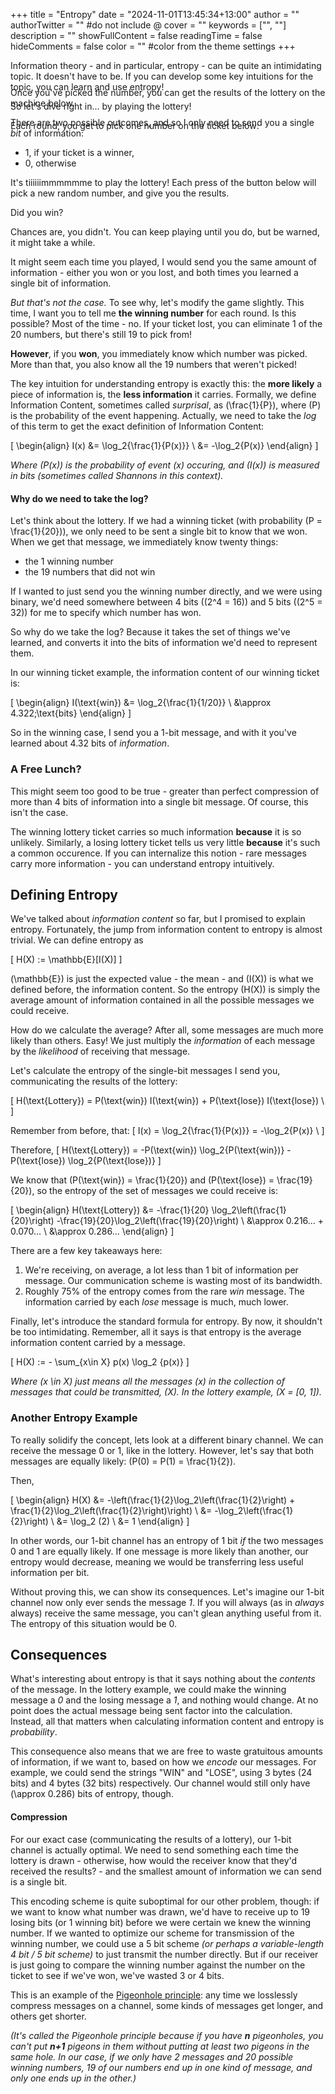 +++
title = "Entropy"
date = "2024-11-01T13:45:34+13:00"
author = ""
authorTwitter = "" #do not include @
cover = ""
keywords = ["", ""]
description = ""
showFullContent = false
readingTime = false
hideComments = false
color = "" #color from the theme settings
+++
<link rel="preconnect" href="https://fonts.googleapis.com">
<link rel="preconnect" href="https://fonts.gstatic.com" crossorigin>
<link href="https://fonts.googleapis.com/css2?family=Silkscreen:wght@400;700&display=swap" rel="stylesheet">

Information theory - and in particular, entropy - can be quite an intimidating topic.
It doesn't have to be. If you can develop some key intuitions for the topic, you can
learn and use entropy!

So let's dive right in... by playing the lottery!

Each round, you get to pick one number on the ticket below:

<div style="width: 100%; margin: auto;  margin-top: -80px; margin-bottom: -200px;">
    <object id="ticket" type="image/svg+xml" data="lottery_ticket.svg" height="500px"></object>
    <div id="ticket numbers" style="position: relative; top: -275px; left: 86px; 
        width: 202px; height: 182px; display: flex; flex-wrap: wrap;"></div>
</div>

Once you've picked the number, you can get the results of 
the lottery on the machine below. 

There are two possible outcomes,
and so I only need to send you a single *bit* of information:

- 1, if your ticket is a winner,
- 0, otherwise

It's tiiiiiimmmmmme to play the lottery! Each press of the button below
will pick a new random number, and give you the results.

<object id="machine" type="image/svg+xml" data="lottery_machine.svg" style="margin-bottom: -80px"></object>
<script src="./lottery.js"></script>

Did you win? 

Chances are, you didn't. You can keep playing until you do, but be warned,
it might take a while.

It might seem each time you played, I would send you the same amount of information - either you won or you lost,
and both times you learned a single bit of information.

*But that's not the case.* To see why, let's modify the game slightly. This time,
I want you to tell me **the winning number** for each round. 
Is this possible? Most of the time - no. If your ticket lost, you can eliminate
1 of the 20 numbers, but there's still 19 to pick from!

**However**, if you **won**, you immediately know which number was picked. More 
than that, you also know all the 19 numbers that weren't picked!

The key intuition for understanding entropy is exactly this: the **more likely** a piece of information
is, the **less information** it carries. Formally, we define Information Content, sometimes called *surprisal*, as \(\frac{1}{P}\),
where \(P\) is the probability of the event happening. Actually, we need to take the *log* of this term 
to get the exact definition of Information Content:

\[
\begin{align}
            I(x) &= \log_2{\frac{1}{P(x)}} \\
                 &= -\log_2{P(x)}
\end{align}
\]

*Where \(P(x)\) is the probability of event \(x\) occuring, and \(I(x)\) is measured in bits (sometimes 
called Shannons in this context).*

#### Why do we need to take the log? 

Let's think about the lottery. If we had a winning ticket (with probability 
\(P = \frac{1}{20}\)), we only need to be sent a single bit to know that we won.
When we get that message, we immediately know twenty things:
- the 1 winning number
- the 19 numbers that did not win

If I wanted to just send you the winning number directly, and we were using binary, 
we'd need somewhere between 4 bits (\(2^4 = 16\))
and 5 bits (\(2^5 = 32\)) for me to specify which number has won. 

So why do we take the log? Because it takes the set of things we've learned, and 
converts it into the bits of information we'd need to represent them.

In our winning ticket example, the information content of our winning ticket is:

\[
\begin{align}
        I(\text{win}) &= \log_2{\frac{1}{1/20}} \\
                      &\approx 4.322\;\text{bits}
\end{align}
\]

So in the winning case, I send you a 1-bit message, and with it you've learned about 4.32 bits 
of *information*.

### A Free Lunch?

This might seem too good to be true - greater than perfect compression of more than 4 bits of information
into a single bit message. Of course, this isn't the case.

The winning lottery ticket carries so much information **because** it is
so unlikely. Similarly, a losing lottery ticket tells us very little **because** it's such a common occurence.
If you can internalize this notion - rare messages carry more information - you can understand entropy
intuitively.

## Defining Entropy

We've talked about *information content* so far, but I promised to explain entropy. Fortunately,
the jump from information content to entropy is almost trivial. We can define entropy as

\[
        H(X) := \mathbb{E}[I(X)]
\]

\(\mathbb{E}\) is just the expected value - the mean - and \(I(X)\) is what we defined before, 
the information
content. So the entropy \(H(X)\) is simply the average amount of information contained in all the 
possible messages we could receive.

How do we calculate the average? After all, some messages are much more likely than others. Easy!
We just multiply the *information* of each message by the *likelihood* of receiving that message.

Let's calculate the entropy of the single-bit messages I send you, communicating
the results of the lottery:

\[
        H(\text{Lottery}) = P(\text{win}) I(\text{win}) + P(\text{lose}) I(\text{lose}) \\
\]

Remember from before, that:
\[
                    I(x)  = \log_2{\frac{1}{P(x)}} = -\log_2{P(x)} \\
\]

Therefore,
\[
H(\text{Lottery}) = -P(\text{win}) \log_2{P(\text{win})} - P(\text{lose}) \log_2{P(\text{lose})}
\]

We know that \(P(\text{win}) = \frac{1}{20}\) and \(P(\text{lose}) = \frac{19}{20}\), so 
the entropy of the set of messages we could receive is:

\[
\begin{align}
            H(\text{Lottery}) &= -\frac{1}{20} \log_2\left(\frac{1}{20}\right) 
            -\frac{19}{20}\log_2\left(\frac{19}{20}\right) \\
                              &\approx 0.216... + 0.070... \\
                              &\approx 0.286...
\end{align}
\]

There are a few key takeaways here:

1. We're receiving, on average, a lot less than 1 bit of information per message. 
Our communication scheme is wasting most of its bandwidth.
2. Roughly 75% of the entropy comes from the rare *win* message. The information
carried by each *lose* message is much, much lower.

Finally, let's introduce the standard formula for entropy. By now, it shouldn't be 
too intimidating. Remember, all it says is that entropy is the average information
content carried by a message.

\[
            H(X) := - \sum_{x\in X} p(x) \log_2 {p(x)}
\]

*Where \(x \in X\) just means all the messages \(x\) in the collection of messages that
could be transmitted, \(X\). In the lottery example, \(X = [0, 1]\).*

### Another Entropy Example

To really solidify the concept, lets look at a different binary channel. We can 
receive the message 0 or 1, like in the lottery. However, let's say that both
messages are equally likely: \(P(0) = P(1) = \frac{1}{2}\).

Then,

\[
\begin{align}
            H(X) &= -\left(\frac{1}{2}\log_2\left(\frac{1}{2}\right) + \frac{1}{2}\log_2\left(\frac{1}{2}\right)\right) \\
                 &= -\log_2\left(\frac{1}{2}\right) \\
                 &= \log_2 (2) \\
                 &= 1
\end{align}
\]

In other words, our 1-bit channel has an entropy of 1 bit *if* the two messages 0 and 1 are 
equally likely. If one message is more likely than another, our entropy would decrease, meaning
we would be transferring less useful information per bit.

Without proving this, we can show its consequences. Let's imagine our 1-bit channel now
only ever sends the message *1*. If you will always (as in *always* always) receive the same message, you can't
glean anything useful from it. The entropy of this situation would be 0.

## Consequences

What's interesting about entropy is that it says nothing about the *contents* of the message. In the lottery 
example, we could make the winning message a *0* and the losing message a *1*, and nothing would change. 
At no point does the actual message being sent factor into the calculation. Instead, all that matters
when calculating information content and entropy is *probability*.

This consequence also means that we are free to waste gratuitous amounts of information, if we want to,
based on how we *encode* our messages. For example, we could send the strings "WIN" and "LOSE", 
using 3 bytes (24 bits) and 4 bytes (32 bits) respectively. Our channel would still only have 
\(\approx 0.286\) bits of entropy, though.

#### Compression
For our exact case (communicating the results of a lottery), our 1-bit channel is actually optimal. 
We need to send something each time the lottery is drawn - otherwise, how would the receiver know
that they'd received the results? - and the smallest amount of information we can send is a single bit.

This encoding scheme is quite suboptimal for our other problem, though: if we want to know
what number was drawn, we'd have to receive up to 19 losing bits (or 1 winning bit) before we
were certain we knew the winning number. If we wanted to optimize our scheme for transmission of the winning 
number, we could use a 5 bit scheme *(or perhaps a variable-length 4 bit / 5 bit scheme)* to 
just transmit the number directly. But if our receiver is just going to compare the winning number
against the number on the ticket to see if we've won, we've wasted 3 or 4 bits.

This is an example of the [Pigeonhole principle](https://en.wikipedia.org/wiki/Pigeonhole_principle):
any time we losslessly compress messages on a channel, some kinds of messages get longer, and others get
shorter.

*(It's called the Pigeonhole principle because if you have **n** pigeonholes, you can't put **n+1** pigeons
in them without putting at least two pigeons in the same hole. In our case, if we only have 2 messages
and 20 possible winning numbers, 19 of our numbers end up in one kind of message, and only one ends up in the other.)*
